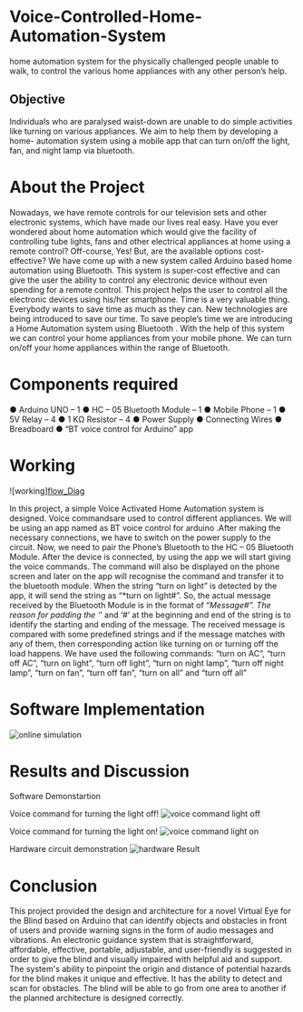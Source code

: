 # Voice-Controlled-Home-Automation-System
 home automation system for the physically challenged people unable to walk, to control the various home appliances with any other person’s help.

 ## Objective

Individuals who are paralysed waist-down are unable to do simple activities like turning on various appliances. We aim to help them by developing a home- automation system using a mobile app that can turn on/off the light, fan, and night lamp via bluetooth.

# About the Project
Nowadays, we have remote controls for our television sets and other electronic systems, which have made our lives real easy. Have you ever wondered about home automation which would give the facility of controlling tube lights, fans and other electrical appliances at home using a remote control? Off-course, Yes! But, are the available options cost-effective? We have come up with a new system called Arduino based home automation using Bluetooth. This system is super-cost effective and can give the user the ability to control any electronic device without even spending for a remote control. This project helps the user to control all the electronic devices using his/her smartphone. Time is a very valuable thing. Everybody wants to save time as much as they can. New technologies are being introduced to save our time. To save people’s time we are introducing a Home Automation system using Bluetooth . With the help of this system we can control your home appliances from your mobile phone. We can turn on/off your home appliances within the range of Bluetooth.

# Components required

● Arduino UNO – 1
● HC – 05 Bluetooth Module – 1
● Mobile Phone – 1
● 5V Relay – 4
● 1 KΩ Resistor – 4
● Power Supply
● Connecting Wires
● Breadboard
● “BT voice control for Arduino” app


# Working

![working][flow_Diag](https://github.com/khyati-o4/Voice-Controlled-Home-Automation-System/assets/77969213/66481696-1695-4bdd-9fef-b90e9b3dc504)

In this project, a simple Voice Activated Home Automation system is designed. Voice commandsare used to control different appliances. We will be using an app named as BT voice control for arduino .After making the necessary connections, we have to switch on the power supply to the circuit. Now, we need to pair the Phone’s Bluetooth to the HC – 05 Bluetooth Module. After the device is connected, by using the app we will start giving the voice commands. The command will also be displayed on the phone screen and later on the app will recognise the command and transfer it to the bluetooth module. When the string “turn on light” is detected by the app, it will send the string as “*turn on light#”. So, the actual message received by the Bluetooth Module is in the format of “*Message#”. The reason for padding the ‘*’ and ‘#’ at the beginning and end of the string is to identify the starting and ending of the message. The received message is compared with some predefined strings and if the message matches with any of them, then corresponding action like turning on or turning off the load happens. We have used the following commands: “turn on AC”, “turn off AC”, “turn on light”, “turn off light”, “turn on night lamp”, “turn off night lamp”, “turn on fan”, “turn off fan”, “turn on all” and “turn off all”

# Software Implementation

![online simulation](https://github.com/khyati-o4/Voice-Controlled-Home-Automation-System/assets/77969213/93f7b6a2-c23d-43ec-ac0c-4bc1c7a42fe1)


# Results and Discussion

Software Demonstartion

Voice command for turning the light off!
![voice command light off](https://github.com/khyati-o4/Voice-Controlled-Home-Automation-System/assets/77969213/dcae63a3-b0c8-4211-85cb-4382486862a1)

Voice command for turning the light on!
![voice command light on](https://github.com/khyati-o4/Voice-Controlled-Home-Automation-System/assets/77969213/7096ce57-96ce-44a1-b8bf-1d2345c49f47)

Hardware circuit demonstration
![hardware Result](https://github.com/khyati-o4/Voice-Controlled-Home-Automation-System/assets/77969213/d4790f87-65ac-4137-973d-bc8f164b0db9)


# Conclusion

This project provided the design and architecture for a novel Virtual Eye for the Blind based on Arduino that can identify objects and obstacles in front of users and provide warning signs in the form of audio messages and vibrations. An electronic guidance system that is straightforward, affordable, effective, portable, adjustable, and user-friendly is suggested in order to give the blind and visually impaired with helpful aid and support. The system's ability to pinpoint the origin and distance of potential hazards for the blind makes it unique and effective. It has the ability to detect and scan for obstacles. The blind will be able to go from one area to another if the planned architecture is designed correctly.

